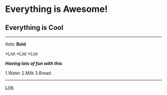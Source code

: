 # Everything is Awesome!

Everything is Cool
------------------
---
*Italic*
**Bold**

*List
*List
*List

***Having lots of fun with this***

1.Water
2.Milk
3.Bread

***
[Link](https://thetalan.github.io/cse15l-lab-reports/lab2test.html)
